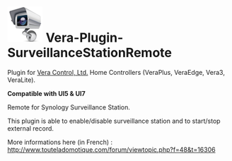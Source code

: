 # ![surveillance station remote](media/surveillancestationremote_logo.png) Vera-Plugin-SurveillanceStationRemote

Plugin for [Vera Control, Ltd.](http://getvera.com/) Home Controllers (VeraPlus, VeraEdge, Vera3, VeraLite).

**Compatible with UI5 & UI7**

Remote for Synology Surveillance Station.

This plugin is able to enable/disable surveillance station and to start/stop external record.

More informations here (in French) : http://www.touteladomotique.com/forum/viewtopic.php?f=48&t=16306
